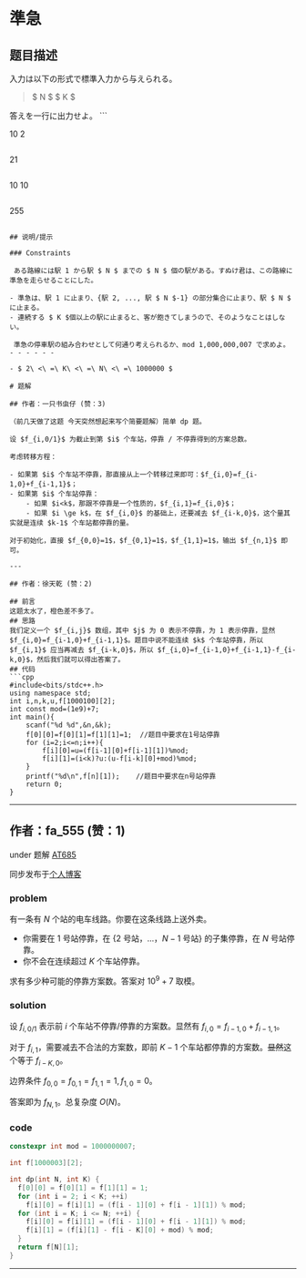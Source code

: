 # 準急

## 题目描述

[problemUrl]: https://atcoder.jp/contests/tdpc/tasks/tdpc_semiexp

入力は以下の形式で標準入力から与えられる。

> $ N $ $ K $

 答えを一行に出力せよ。 ```

10 2
```

```

21
```

```

10 10
```

```

255
```

## 说明/提示

### Constraints

 ある路線には駅 1 から駅 $ N $ までの $ N $ 個の駅がある。すぬけ君は、この路線に準急を走らせることにした。

- 準急は、駅 1 に止まり、{駅 2, ..., 駅 $ N $-1} の部分集合に止まり、駅 $ N $ に止まる。
- 連続する $ K $個以上の駅に止まると、客が飽きてしまうので、そのようなことはしない。
 
 準急の停車駅の組み合わせとして何通り考えられるか、mod 1,000,000,007 で求めよ。 - - - - - -

- $ 2\ <\ =\ K\ <\ =\ N\ <\ =\ 1000000 $

# 题解

## 作者：一只书虫仔 (赞：3)

（前几天做了这题 今天突然想起来写个简要题解）简单 dp 题。

设 $f_{i,0/1}$ 为截止到第 $i$ 个车站，停靠 / 不停靠得到的方案总数。

考虑转移方程：

- 如果第 $i$ 个车站不停靠，那直接从上一个转移过来即可：$f_{i,0}=f_{i-1,0}+f_{i-1,1}$；
- 如果第 $i$ 个车站停靠：
	- 如果 $i<k$，那跟不停靠是一个性质的，$f_{i,1}=f_{i,0}$；
    - 如果 $i \ge k$，在 $f_{i,0}$ 的基础上，还要减去 $f_{i-k,0}$，这个量其实就是连续 $k-1$ 个车站都停靠的量。
    
对于初始化，直接 $f_{0,0}=1$，$f_{0,1}=1$，$f_{1,1}=1$，输出 $f_{n,1}$ 即可。

---

## 作者：徐天乾 (赞：2)

## 前言
这题太水了，橙色差不多了。
## 思路
我们定义一个 $f_{i,j}$ 数组，其中 $j$ 为 0 表示不停靠，为 1 表示停靠，显然 $f_{i,0}=f_{i-1,0}+f_{i-1,1}$。题目中说不能连续 $k$ 个车站停靠，所以 $f_{i,1}$ 应当再减去 $f_{i-k,0}$，所以 $f_{i,0}=f_{i-1,0}+f_{i-1,1}-f_{i-k,0}$，然后我们就可以得出答案了。
## 代码
```cpp
#include<bits/stdc++.h>
using namespace std;
int i,n,k,u,f[1000100][2];
int const mod=(1e9)+7;
int main(){
	scanf("%d %d",&n,&k);
	f[0][0]=f[0][1]=f[1][1]=1;  //题目中要求在1号站停靠
	for (i=2;i<=n;i++){
		f[i][0]=u=(f[i-1][0]+f[i-1][1])%mod;
		f[i][1]=(i<k)?u:(u-f[i-k][0]+mod)%mod;
	}
	printf("%d\n",f[n][1]);    //题目中要求在n号站停靠
	return 0;
}
```


---

## 作者：fa_555 (赞：1)

under 题解 [AT685](https://www.luogu.com.cn/problem/AT685)

同步发布于[个人博客](https://fa555.github.io/2020/某At的dp场/#F-準急)

### problem

有一条有 $N$ 个站的电车线路。你要在这条线路上送外卖。

- 你需要在 $1$ 号站停靠，在 {$2$ 号站，…，$N - 1$ 号站} 的子集停靠，在 $N$ 号站停靠。
- 你不会在连续超过 $K$ 个车站停靠。

求有多少种可能的停靠方案数。答案对 $10^9 + 7$ 取模。

### solution

设 $f_{i, 0/1}$ 表示前 $i$ 个车站不停靠/停靠的方案数。显然有 $f_{i, 0} = f_{i - 1, 0} + f_{i - 1, 1}$。

对于 $f_{i, 1}$，需要减去不合法的方案数，即前 $K - 1$ 个车站都停靠的方案数。~~显然~~这个等于 $f_{i - K, 0}$。

边界条件 $f_{0, 0} = f_{0, 1} = f_{1, 1} = 1, f_{1, 0} = 0$。

答案即为 $f_{N, 1}$。总复杂度 $O(N)$。

### code

``` cpp
constexpr int mod = 1000000007;

int f[1000003][2];

int dp(int N, int K) {
  f[0][0] = f[0][1] = f[1][1] = 1;
  for (int i = 2; i < K; ++i)
    f[i][0] = f[i][1] = (f[i - 1][0] + f[i - 1][1]) % mod;
  for (int i = K; i <= N; ++i) {
    f[i][0] = f[i][1] = (f[i - 1][0] + f[i - 1][1]) % mod;
    f[i][1] = (f[i][1] - f[i - K][0] + mod) % mod;
  }
  return f[N][1];
}

```

---

